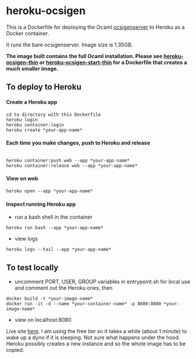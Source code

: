 # heroku-ocsigen

This is a Dockerfile for deploying the Ocaml [ocsigenserver](https://ocsigen.org) to Heroku as a Docker container.  

It runs the bare ocsigenserver.  Image size is 1.35GB.

**The image built contains the full Ocaml installation.  Please see [heroku-ocsigen-thin](https://github.com/wrmack/heroku-ocsigen-thin) or [heroku-ocsigen-start-thin](https://github.com/wrmack/heroku-ocsigen-start-thin/tree/master) for a Dockerfile that creates a much smaller image.**

## To deploy to Heroku

#### Create a Heroku app
```
cd to directory with this Dockerfile
heroku login
heroku container:login
heroku create *your-app-name*
```
#### Each time you make changes, push to Heroku and release
```

heroku container:push web --app *your-app-name*
heroku container:release web --app *your-app-name*
```
#### View on web
```
heroku open --app *your-app-name*
```

#### Inspect running Heroku app
- run a bash shell in the container
```
heroku run bash --app *your-app-name*
```
- view logs
```
heroku logs --tail --app *your-app-name*
```

## To test locally

- uncomment PORT, USER, GROUP variables in entrypoint.sh for local use and comment out the Heroku ones, then
```
docker build -t *your-image-name*
docker run -it -d --name *your-container-name* -p 8080:8080 *your-image-name*
```
- view on localhost:8080


Live site [here](https://ocsi-app4.herokuapp.com).  I am using the free tier so it takes a while (about 1 minute) to wake up a dyno if it is sleeping.  Not sure what happens under the hood.  Heroku possibly creates a new instance and so the whole image has to be copied.



